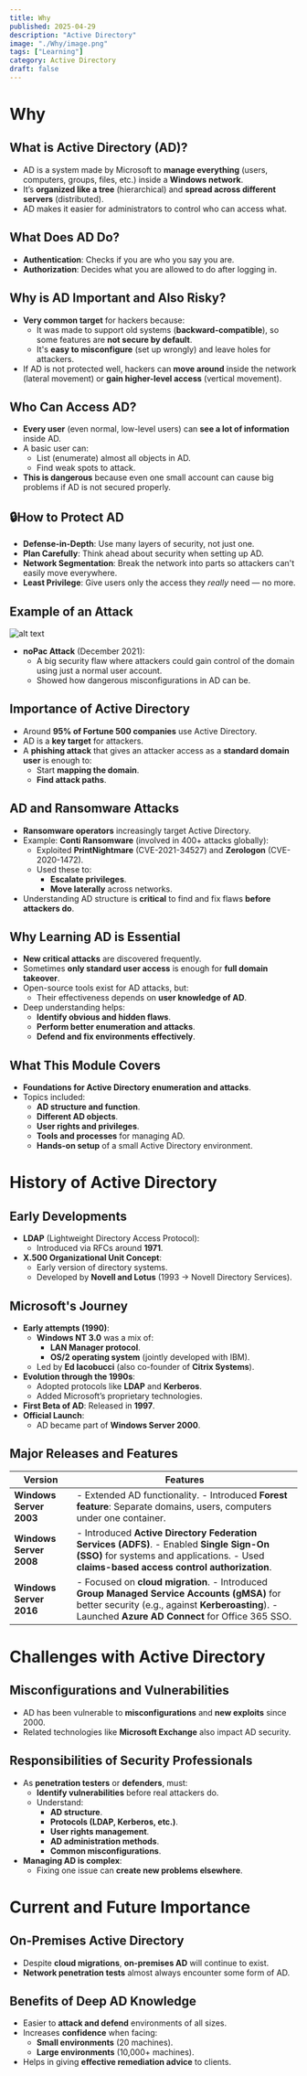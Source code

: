 ```yaml
---
title: Why
published: 2025-04-29
description: "Active Directory"
image: "./Why/image.png"
tags: ["Learning"]
category: Active Directory
draft: false
---
```


# Why

## What is Active Directory (AD)?

- AD is a system made by Microsoft to **manage everything** (users, computers, groups, files, etc.) inside a **Windows network**.
- It’s **organized like a tree** (hierarchical) and **spread across different servers** (distributed).
- AD makes it easier for administrators to control who can access what.

## **What Does AD Do?**

- **Authentication**: Checks if you are who you say you are.
- **Authorization**: Decides what you are allowed to do after logging in.

## **Why is AD Important and Also Risky?**

- **Very common target** for hackers because:
    - It was made to support old systems (**backward-compatible**), so some features are **not secure by default**.
    - It's **easy to misconfigure** (set up wrongly) and leave holes for attackers.
- If AD is not protected well, hackers can **move around** inside the network (lateral movement) or **gain higher-level access** (vertical movement).

## **Who Can Access AD?**

- **Every user** (even normal, low-level users) can **see a lot of information** inside AD.
- A basic user can:
    - List (enumerate) almost all objects in AD.
    - Find weak spots to attack.
- **This is dangerous** because even one small account can cause big problems if AD is not secured properly.

## 🔒**How to Protect AD**

- **Defense-in-Depth**: Use many layers of security, not just one.
- **Plan Carefully**: Think ahead about security when setting up AD.
- **Network Segmentation**: Break the network into parts so attackers can't easily move everywhere.
- **Least Privilege**: Give users only the access they *really* need — no more.

## **Example of an Attack**

![alt text](<Why/image 1.png>)

- **noPac Attack** (December 2021):
    - A big security flaw where attackers could gain control of the domain using just a normal user account.
    - Showed how dangerous misconfigurations in AD can be.

## **Importance of Active Directory**

- Around **95% of Fortune 500 companies** use Active Directory.
- AD is a **key target** for attackers.
- A **phishing attack** that gives an attacker access as a **standard domain user** is enough to:
    - Start **mapping the domain**.
    - **Find attack paths**.

## **AD and Ransomware Attacks**

- **Ransomware operators** increasingly target Active Directory.
- Example: **Conti Ransomware** (involved in 400+ attacks globally):
    - Exploited **PrintNightmare** (CVE-2021-34527) and **Zerologon** (CVE-2020-1472).
    - Used these to:
        - **Escalate privileges**.
        - **Move laterally** across networks.
- Understanding AD structure is **critical** to find and fix flaws **before attackers do**.

## **Why Learning AD is Essential**

- **New critical attacks** are discovered frequently.
- Sometimes **only standard user access** is enough for **full domain takeover**.
- Open-source tools exist for AD attacks, but:
    - Their effectiveness depends on **user knowledge of AD**.
- Deep understanding helps:
    - **Identify obvious and hidden flaws**.
    - **Perform better enumeration and attacks**.
    - **Defend and fix environments effectively**.

## **What This Module Covers**

- **Foundations for Active Directory enumeration and attacks**.
- Topics included:
    - **AD structure and function**.
    - **Different AD objects**.
    - **User rights and privileges**.
    - **Tools and processes** for managing AD.
    - **Hands-on setup** of a small Active Directory environment.

# **History of Active Directory**

## **Early Developments**

- **LDAP** (Lightweight Directory Access Protocol):
    - Introduced via RFCs around **1971**.
- **X.500 Organizational Unit Concept**:
    - Early version of directory systems.
    - Developed by **Novell and Lotus** (1993 → Novell Directory Services).

## **Microsoft's Journey**

- **Early attempts (1990)**:
    - **Windows NT 3.0** was a mix of:
        - **LAN Manager protocol**.
        - **OS/2 operating system** (jointly developed with IBM).
    - Led by **Ed Iacobucci** (also co-founder of **Citrix Systems**).
- **Evolution through the 1990s**:
    - Adopted protocols like **LDAP** and **Kerberos**.
    - Added Microsoft’s proprietary technologies.
- **First Beta of AD**: Released in **1997**.
- **Official Launch**:
    - AD became part of **Windows Server 2000**.

## **Major Releases and Features**

| Version | Features |
| --- | --- |
| **Windows Server 2003** | - Extended AD functionality. - Introduced **Forest feature**: Separate domains, users, computers under one container. |
| **Windows Server 2008** | - Introduced **Active Directory Federation Services (ADFS)**. - Enabled **Single Sign-On (SSO)** for systems and applications. - Used **claims-based access control authorization**. |
| **Windows Server 2016** | - Focused on **cloud migration**. - Introduced **Group Managed Service Accounts (gMSA)** for better security (e.g., against **Kerberoasting**). - Launched **Azure AD Connect** for Office 365 SSO. |

# **Challenges with Active Directory**

## **Misconfigurations and Vulnerabilities**

- AD has been vulnerable to **misconfigurations** and **new exploits** since 2000.
- Related technologies like **Microsoft Exchange** also impact AD security.

## **Responsibilities of Security Professionals**

- As **penetration testers** or **defenders**, must:
    - **Identify vulnerabilities** before real attackers do.
    - Understand:
        - **AD structure**.
        - **Protocols (LDAP, Kerberos, etc.)**.
        - **User rights management**.
        - **AD administration methods**.
        - **Common misconfigurations**.
- **Managing AD is complex**:
    - Fixing one issue can **create new problems elsewhere**.

# **Current and Future Importance**

## **On-Premises Active Directory**

- Despite **cloud migrations**, **on-premises AD** will continue to exist.
- **Network penetration tests** almost always encounter some form of AD.

## **Benefits of Deep AD Knowledge**

- Easier to **attack and defend** environments of all sizes.
- Increases **confidence** when facing:
    - **Small environments** (20 machines).
    - **Large environments** (10,000+ machines).
- Helps in giving **effective remediation advice** to clients.